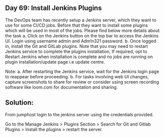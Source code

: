 ## Day 69: Install Jenkins Plugins

The DevOps team has recently setup a Jenkins server, which they want to use for some CI/CD jobs. Before that they want to install some plugins which will be used in most of the jobs. Please find below more details about the task
a. Click on the Jenkins button on the top bar to access the Jenkins UI. Login using username admin and Adm!n321 password.
b. Once logged in, install the Git and GitLab plugins. Note that you may need to restart Jenkins service to complete the plugins installation, If required, opt to Restart Jenkins when installation is complete and no jobs are running on plugin installation/update page i.e update centre.

Note:
a. After restarting the Jenkins service, wait for the Jenkins login page to reappear before proceeding.
b. For tasks involving web UI changes, capture screenshots to share for review or consider using screen recording software like loom.com for documentation and sharing.

## Solution:

From jumphost login to the jenkins server using the credentials provided.

Go to the Manage Jenkins > Plugins Section > Search for Git and Gitlab Plugins > Install the plugins > restart the server.
